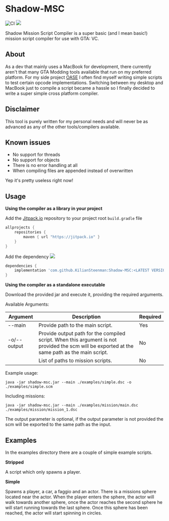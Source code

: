 # Shadow-MSC
![CI](https://github.com/KilianSteenman/Shadow-MSC/workflows/CI/badge.svg?branch=master)
[![](https://jitpack.io/v/KilianSteenman/Shadow-MSC.svg)](https://jitpack.io/#KilianSteenman/Shadow-MSC)

Shadow Mission Script Compiler is a super basic (and I mean basic!) mission script compiler for use with GTA: VC.

## About
As a dev that mainly uses a MacBook for development, there currently aren't that many GTA Modding tools available that run on my preferred platform.
For my side project [OASE](https://www.youtube.com/playlist?list=PLOxyV5A-M9P38WibzT8wnz0Teq9oMzqbU) I often find myself writing simple scripts to test certain opcode implementations. Switching between my desktop and MacBook just to compile a script became a hassle so I finally decided to write a super simple cross platform compiler.

## Disclaimer
This tool is purely written for my personal needs and will never be as advanced as any of the other tools/compilers available.

## Known issues
- No support for threads
- No support for objects
- There is no error handling at all
- When compiling files are appended instead of overwritten

Yep it's pretty useless right now!

## Usage
**Using the compiler as a library in your project**

Add the [Jitpack.io](www.jitpack.io) repository to your project root `build.gradle` file

```groovy
allprojects {
    repositories {
        maven { url "https://jitpack.io" }
    }
}
```

Add the dependency [![](https://jitpack.io/v/KilianSteenman/Shadow-MSC.svg)](https://jitpack.io/#KilianSteenman/Shadow-MSC)
```groovy
dependencies {
    implementation 'com.github.KilianSteenman:Shadow-MSC:<LATEST VERSION>'
}
```

**Using the compiler as a standalone executable**

Download the provided jar and execute it, providing the required arguments.

Available Arguments:

| Argument    | Description                               | Required |
|-------------|-------------------------------------------|----------|
| --main      | Provide path to the main script.           | Yes      |
| -o/--output | Provide output path for the compiled script. When this argument is not provided the scm will be exported at the same path as the main script. | No       |
|             | List of paths to mission scripts.          | No       |

Example usage:
```
java -jar shadow-msc.jar --main ./examples/simple.dsc -o ./examples/simple.scm
```
Including missions:
```
java -jar shadow-msc.jar --main ./examples/mission/main.dsc ./examples/mission/mission_1.dsc
```

The output parameter is optional, if the output parameter is not provided the scm will be exported to the same path as the input.


## Examples
In the examples directory there are a couple of simple example scripts.

**Stripped**

A script which only spawns a player.

**Simple**

Spawns a player, a car, a faggio and an actor. There is a missions sphere located near the actor. When the player enters the sphere, the actor will walk towards another sphere, once the actor reaches the second sphere he will start running towards the last sphere. Once this sphere has been reached, the actor will start spinning in circles.
